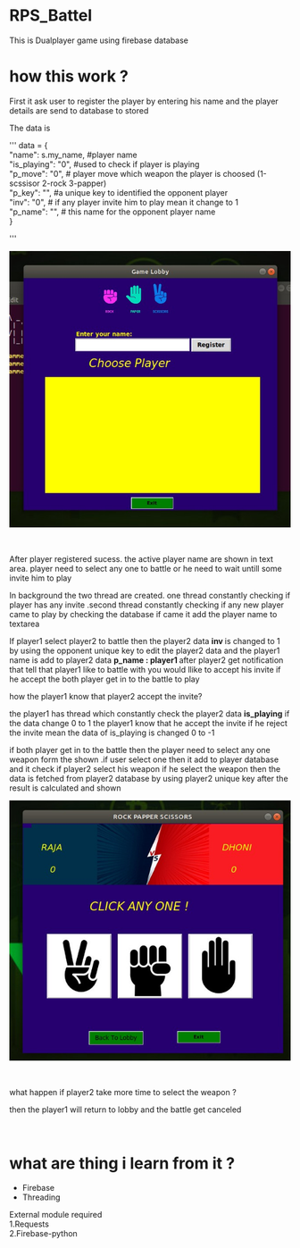 # RPS_Battel
This is Dualplayer game using firebase database 

# how this work ?

  <p> First it ask user to register the player by entering his name and the player  details are  send to database to stored </p>
 
  The data is 
<br>

'''
  data = {<br>
                    "name": s.my_name,              #player name <br>
                    "is_playing": "0",              #used to check if player is playing <br>
                    "p_move": "0",                  # player move which weapon the player is choosed (1-scssisor 2-rock 3-papper) <br>
                    "p_key": "",                    #a unique key to identified the opponent player<br>
                    "inv": "0",                     # if any player invite him to play mean it change  to 1<br>
                    "p_name": "",                   # this name for the opponent player name  <br>
                }<br>
  
 '''
 
![preview](image/img1.png)

<br>

<p> After player registered sucess. the active  player name are shown in text area. player need to select any one to battle or he need to wait untill some invite him to play  </p>

<p> In background the two thread are created. one thread constantly checking if  player has any invite .second thread constantly  checking if any new  player came to play by checking the database if came it add the player name to textarea </p>

<p> If player1 select player2 to battle then the player2 data <b>inv </b> is changed to 1 by using the opponent unique key to edit the player2 data and the player1 name is add to player2 data <b>p_name : player1 </b> after player2 get notification that tell that player1 like to battle with you would llike to accept his invite 
if he accept the both player get in to the battle to play </p>

<p> how the player1 know that player2 accept the invite? </p>

<p> the player1 has thread which constantly check the player2 data <b>is_playing</b> if the data change 0 to 1 the player1 know that he accept the invite 
 if he reject the invite mean the data of is_playing is changed 0 to -1
</p>

<p> if both player get in to the battle then the player need to select any one weapon form the shown .if user select one then it add to player database and it check if player2 select his weapon if he select the weapon then the data is fetched from player2 database by using player2 unique key after the result is calculated and shown </p>

![preview2](image/img2.png)

<br>
<p> what happen if player2 take more time to select the weapon ?</p>
   <p> then  the player1 will return to lobby and the battle get canceled </p>
<br>



# what are thing i learn from it ?
<p>
    <ul>
    <li> Firebase </li> 
    <li> Threading</li>
    </ul>
 </p>  



External module required <br>
 1.Requests <br>
 2.Firebase-python
 
